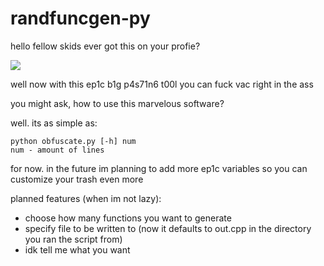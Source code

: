 # randfuncgen-py
hello fellow skids
ever got this on your profie?

![](https://u.teknik.io/p09bV.png)

well now with this ep1c b1g p4s71n6 t00l you can fuck vac right in the ass

you might ask, how to use this marvelous software?

well. its as simple as:

```
python obfuscate.py [-h] num
num - amount of lines
```

for now. in the future im planning to add more ep1c variables so you can customize your trash even more

planned features (when im not lazy):
- choose how many functions you want to generate
- specify file to be written to (now it defaults to out.cpp in the directory you ran the script from)
- idk tell me what you want
